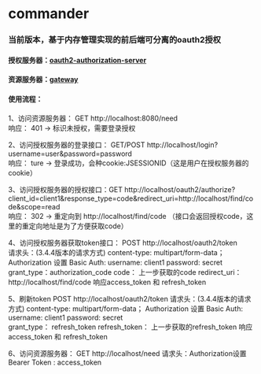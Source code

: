 # commander

### 当前版本，基于内存管理实现的前后端可分离的oauth2授权


#### 授权服务器：[oauth2-authorization-server](oauth2-authorization-server)

#### 资源服务器：[gateway](gateway) 

#### 使用流程：
1、访问资源服务器： GET http://localhost:8080/need  
 响应： 401 -> 标识未授权，需要登录授权

2、访问授权服务器的登录接口： GET/POST http://localhost/login?username=user&password=password  
    响应： ture -> 登录成功，会种cookie:JSESSIONID（这是用户在授权服务器的cookie）

3、访问授权服务器的授权接口：GET http://localhost/oauth2/authorize?client_id=client1&response_type=code&redirect_uri=http://localhost/find/code&scope=read  
    响应： 302 -> 重定向到 http://localhost/find/code （接口会返回授权code，这里的重定向地址是为了方便获取code）

4、访问授权服务器获取token接口： POST http://localhost/oauth2/token  
请求头：(3.4.4版本的请求方式) content-type: multipart/form-data； Authorization 设置 Basic Auth: username: client1 password: secret  
grant_type：authorization_code
code： 上一步获取的code
redirect_uri： http://localhost/find/code
响应access_token 和 refresh_token

5、刷新token POST http://localhost/oauth2/token
请求头：(3.4.4版本的请求方式) content-type: multipart/form-data； Authorization 设置 Basic Auth: username: client1 password: secret  
grant_type： refresh_token
refresh_token： 上一步获取的refresh_token
响应access_token 和 refresh_token


6、访问资源服务器： GET http://localhost/need
请求头：Authorization设置Bearer Token : access_token

